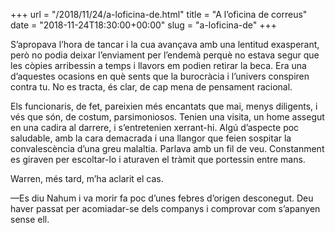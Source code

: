 +++
url = "/2018/11/24/a-loficina-de.html"
title = "A l’oficina de correus"
date = "2018-11-24T18:30:00+00:00"
slug = "a-loficina-de"
+++

S’apropava l’hora de tancar i la cua avançava amb una lentitud exasperant, però no podia deixar l’enviament per l’endemà perquè no estava segur que les còpies arribessin a temps i llavors em podien retirar la beca. Era una d’aquestes ocasions en què sents que la burocràcia i l’univers conspiren contra tu. No es tracta, és clar, de cap mena de pensament racional.

Els funcionaris, de fet, pareixien més encantats que mai, menys diligents, i vés que són, de costum, parsimoniosos. Tenien una visita, un home assegut en una cadira al darrere, i s’entretenien xerrant-hi. Algú d’aspecte poc saludable, amb la cara demacrada i una llangor que feien sospitar la convalescència d’una greu malaltia. Parlava amb un fil de veu. Constanment es giraven per escoltar-lo i aturaven el tràmit que portessin entre mans.

Warren, més tard, m’ha aclarit el cas.

—Es diu Nahum i va morir fa poc d’unes febres d’origen desconegut. Deu haver passat per acomiadar-se dels companys i comprovar com s’apanyen sense ell.

